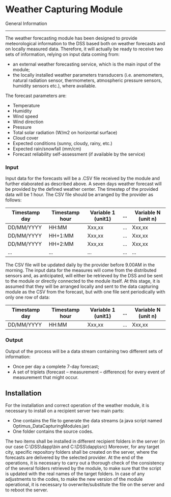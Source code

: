 Weather Capturing Module
=======

General Information
_________

The weather forecasting module has been designed to provide meteorological information to the DSS based both on weather forecasts and on locally measured data. Therefore, it will actually be ready to receive two sets of information, relying on input data coming from:

* an external weather forecasting service, which is the main input of the module;
* the locally installed weather parameters transducers (i.e. anemometers, natural radiation sensor, thermometers, atmospheric pressure sensors, humidity sensors etc.), where available.

The forecast parameters are:

* Temperature
* Humidity
* Wind speed
* Wind direction
* Pressure
* Total solar radiation (W/m2 on horizontal surface)
* Cloud cover
* Expected conditions (sunny, cloudy, rainy, etc.)
* Expected rain/snowfall (mm/cm)
* Forecast reliability self-assessment (if available by the service)

### Input

Input data for the forecasts will be a .CSV file received by the module and further elaborated as described above.
A seven days weather forecast will be provided by the defined weather center. The timestep of the provided data will be 1 hour.
The CSV file should be arranged by the provider as follows:

|Timestamp day | Timestamp hour | Variable 1 (unit1) | ... | Variable N (unit n)|
|-----------|-----------|-----------|-----------|-----------|
|DD/MM/YYYY | HH:MM | Xxx,xx | ... | Xxx,xx |
|DD/MM/YYYY | HH+1:MM | Xxx,xx | ... | Xxx,xx |
|DD/MM/YYYY | HH+2:MM | Xxx,xx | ... | Xxx,xx |
|... | ... | ... | ... | ... |

The CSV file will be updated daily by the provider before 9.00AM in the morning.
The input data for the measures will come from the distributed sensors and, as anticipated, will either be retrieved by the DSS and be sent to the module or directly connected to the module itself. 
At this stage, it is assumed that they will be arranged locally and sent to the data capturing module as the CSV from the forecast, but with one file sent periodically with only one row of data:

|Timestamp day | Timestamp hour | Variable 1 (unit1) | ... | Variable N (unit n)|
|-----------|-----------|-----------|-----------|-----------|
|DD/MM/YYYY | HH:MM | Xxx,xx | ... | Xxx,xx |

### Output

Output of the process will be a data stream containing two different sets of information:
* Once per day a complete 7-day forecast;
* A set of triplets (forecast – measurement – difference) for every event of measurement that might occur.

Installation
------
For the installation and correct operation of the weather module, it is necessary to install on a recipient server two main parts:

* One contains the file to generate the data streams (a java script named Optimus_DataCapturingModules.jar)
* One folder contains the source codes.

The two items shall be installed in different recipient folders in the server (in our case C:\DSS\dapp\bin and C:\DSS\dapp\src)
Moreover, for any target city, specific repository folders shall be created on the server, where the forecasts are delivered by the selected provider.
At the end of the operations, it is necessary to carry out a thorough check of the consistency of the several folders retrieved by the module, to make sure that the script is updated with the real names of the target folders.
In case of any adjustments to the codes, to make the new version of the module operational, it is necessary to overwrite/substitute the file on the server and to reboot the server.



















